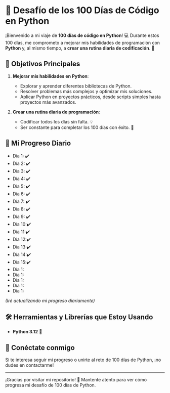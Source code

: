 # 🐍 Desafío de los 100 Días de Código en Python

¡Bienvenido a mi viaje de **100 días de código en Python**! 💻 Durante estos 100 días, me comprometo a mejorar mis habilidades de programación con **Python** y, al mismo tiempo, a **crear una rutina diaria de codificación**. 📅

## 🎯 Objetivos Principales

1. **Mejorar mis habilidades en Python**: 
   - Explorar y aprender diferentes bibliotecas de Python.
   - Resolver problemas más complejos y optimizar mis soluciones.
   - Aplicar Python en proyectos prácticos, desde scripts simples hasta proyectos más avanzados.

2. **Crear una rutina diaria de programación**: 
   - Codificar todos los días sin falta. 💡
   - Ser constante para completar los 100 días con éxito. 🏁

## 📅 Mi Progreso Diario

- Día 1: ✔️
- Día 2: ✔️
- Día 3: ✔️
- Día 4: ✔️
- Día 5: ✔️
- Día 6: ✔️
- Día 7: ✔️
- Día 8: ✔️
- Día 9: ✔️
- Día 10:✔️
- Día 11:✔️
- Día 12:✔️
- Día 13:✔️
- Día 14:✔️
- Día 15:✔️
- Día 1:
- Día 1: 
- Día 1: 
- Día 1: 
- Día 1: 


*(Iré actualizando mi progreso diariamente)*

## 🛠️ Herramientas y Librerías que Estoy Usando

- **Python 3.12** 🐍


## 🔗 Conéctate conmigo

Si te interesa seguir mi progreso o unirte al reto de 100 días de Python, ¡no dudes en contactarme!  

---

¡Gracias por visitar mi repositorio! 🚀 Mantente atento para ver cómo progresa mi desafío de 100 días de Python.
